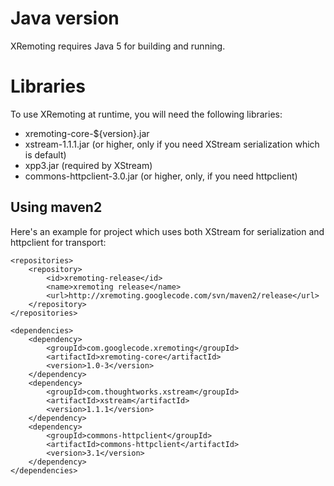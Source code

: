 # Java version #

XRemoting requires Java 5 for building and running.

# Libraries #

To use XRemoting at runtime, you will need the following libraries:

  * xremoting-core-${version}.jar
  * xstream-1.1.1.jar (or higher, only if you need XStream serialization which is default)
  * xpp3.jar (required by XStream)
  * commons-httpclient-3.0.jar (or higher, only, if you need httpclient)

## Using maven2 ##

Here's an example for project which uses both XStream for serialization and httpclient for transport:

```
<repositories>
    <repository>
        <id>xremoting-release</id>
        <name>xremoting release</name>
        <url>http://xremoting.googlecode.com/svn/maven2/release</url>
    </repository>
</repositories>

<dependencies>
    <dependency>
        <groupId>com.googlecode.xremoting</groupId>
        <artifactId>xremoting-core</artifactId>
        <version>1.0-3</version>
    </dependency>
    <dependency>
        <groupId>com.thoughtworks.xstream</groupId>
        <artifactId>xstream</artifactId>
        <version>1.1.1</version>
    </dependency>
    <dependency>
        <groupId>commons-httpclient</groupId>
        <artifactId>commons-httpclient</artifactId>
        <version>3.1</version>
    </dependency>
</dependencies>
```